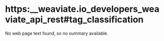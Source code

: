 # https:\_\_weaviate.io_developers_weaviate_api_rest#tag_classification

No web page text found, so no summary available.
